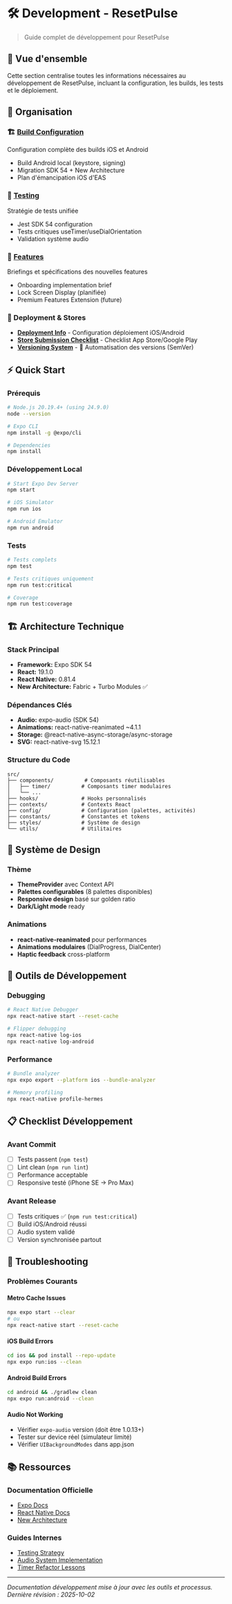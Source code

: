 # 🛠️ Development - ResetPulse

> Guide complet de développement pour ResetPulse

## 🎯 Vue d'ensemble

Cette section centralise toutes les informations nécessaires au développement de ResetPulse, incluant la configuration, les builds, les tests et le déploiement.

## 📂 Organisation

### 🏗️ [Build Configuration](builds/)
Configuration complète des builds iOS et Android
- Build Android local (keystore, signing)
- Migration SDK 54 + New Architecture
- Plan d'émancipation iOS d'EAS

### 🧪 [Testing](testing/)
Stratégie de tests unifiée
- Jest SDK 54 configuration
- Tests critiques useTimer/useDialOrientation
- Validation système audio

### 🚀 [Features](features/)
Briefings et spécifications des nouvelles features
- Onboarding implementation brief
- Lock Screen Display (planifiée)
- Premium Features Extension (future)

### 🚀 Deployment & Stores
- **[Deployment Info](DEPLOYMENT_INFO.md)** - Configuration déploiement iOS/Android
- **[Store Submission Checklist](STORE_SUBMISSION_CHECKLIST.md)** - Checklist App Store/Google Play
- **[Versioning System](VERSIONING.md)** - 🔢 Automatisation des versions (SemVer)

## ⚡ Quick Start

### Prérequis
```bash
# Node.js 20.19.4+ (using 24.9.0)
node --version

# Expo CLI
npm install -g @expo/cli

# Dependencies
npm install
```

### Développement Local
```bash
# Start Expo Dev Server
npm start

# iOS Simulator
npm run ios

# Android Emulator
npm run android
```

### Tests
```bash
# Tests complets
npm test

# Tests critiques uniquement
npm run test:critical

# Coverage
npm run test:coverage
```

## 🏗️ Architecture Technique

### Stack Principal
- **Framework:** Expo SDK 54
- **React:** 19.1.0
- **React Native:** 0.81.4
- **New Architecture:** Fabric + Turbo Modules ✅

### Dépendances Clés
- **Audio:** expo-audio (SDK 54)
- **Animations:** react-native-reanimated ~4.1.1
- **Storage:** @react-native-async-storage/async-storage
- **SVG:** react-native-svg 15.12.1

### Structure du Code
```
src/
├── components/          # Composants réutilisables
│   ├── timer/          # Composants timer modulaires
│   └── ...
├── hooks/              # Hooks personnalisés
├── contexts/           # Contexts React
├── config/             # Configuration (palettes, activités)
├── constants/          # Constantes et tokens
├── styles/             # Système de design
└── utils/              # Utilitaires
```

## 🎨 Système de Design

### Thème
- **ThemeProvider** avec Context API
- **Palettes configurables** (8 palettes disponibles)
- **Responsive design** basé sur golden ratio
- **Dark/Light mode** ready

### Animations
- **react-native-reanimated** pour performances
- **Animations modulaires** (DialProgress, DialCenter)
- **Haptic feedback** cross-platform

## 🔧 Outils de Développement

### Debugging
```bash
# React Native Debugger
npx react-native start --reset-cache

# Flipper debugging
npx react-native log-ios
npx react-native log-android
```

### Performance
```bash
# Bundle analyzer
npx expo export --platform ios --bundle-analyzer

# Memory profiling
npx react-native profile-hermes
```

## 📋 Checklist Développement

### Avant Commit
- [ ] Tests passent (`npm test`)
- [ ] Lint clean (`npm run lint`)
- [ ] Performance acceptable
- [ ] Responsive testé (iPhone SE → Pro Max)

### Avant Release
- [ ] Tests critiques ✅ (`npm run test:critical`)
- [ ] Build iOS/Android réussi
- [ ] Audio system validé
- [ ] Version synchronisée partout

## 🐛 Troubleshooting

### Problèmes Courants

#### Metro Cache Issues
```bash
npx expo start --clear
# ou
npx react-native start --reset-cache
```

#### iOS Build Errors
```bash
cd ios && pod install --repo-update
npx expo run:ios --clean
```

#### Android Build Errors
```bash
cd android && ./gradlew clean
npx expo run:android --clean
```

#### Audio Not Working
- Vérifier `expo-audio` version (doit être 1.0.13+)
- Tester sur device réel (simulateur limité)
- Vérifier `UIBackgroundModes` dans app.json

## 📚 Ressources

### Documentation Officielle
- [Expo Docs](https://docs.expo.dev/)
- [React Native Docs](https://reactnative.dev/)
- [New Architecture](https://reactnative.dev/docs/the-new-architecture/landing-page)

### Guides Internes
- [Testing Strategy](testing/testing-strategy.md)
- [Audio System Implementation](../releases/v1.0.4-changelog.md)
- [Timer Refactor Lessons](../devlogs/2025-09-27-timer-refactor-lessons.md)

---

*Documentation développement mise à jour avec les outils et processus. Dernière révision : 2025-10-02*